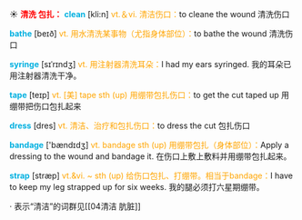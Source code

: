 ☀ <font color="red">**清洗 包扎：**</font>
<font color="sky blue">**clean**</font> [kli:n] 
<font color="orange">vt.＆vi. 清洁伤口：</font>to cleane the wound 清洗伤口

<font color="sky blue">**bathe**</font> [beɪð] 
<font color="orange">vt. 用水清洗某事物（尤指身体部位）：</font>to bathe the wound 清洗伤口
           
<font color="sky blue">**syringe**</font> [sɪˈrɪndʒ]
<font color="orange">vt. 用注射器清洗耳朵：</font>I had my ears syringed. 我的耳朵已用注射器清洗干净。

<font color="sky blue">**tape**</font> [teɪp] 
<font color="orange">vt. [美] tape sth (up) 用绷带包扎伤口：</font>to get the cut taped up 用绷带把伤口包扎起来

<font color="sky blue">**dress**</font> [dres] 
<font color="orange">vt. 清洁、治疗和包扎伤口：</font>to dress the cut 包扎伤口

<font color="sky blue">**bandage**</font> ['bændɪdӡ] 
<font color="orange">vt. bandage sth (up) 用绷带包扎（身体部位）：</font>Apply a dressing to the wound and bandage it. 在伤口上敷上敷料并用绷带包扎起来。
           
<font color="sky blue">**strap**</font> [stræp]
<font color="orange">vt.&vi. ~ sth (up) 给伤口包扎、打绷带。相当于bandage：</font>I have to keep my leg strapped up for six weeks. 我的腿必须打六星期绷带。

· 表示“清洁”的词群见[[04清洁 肮脏]]

